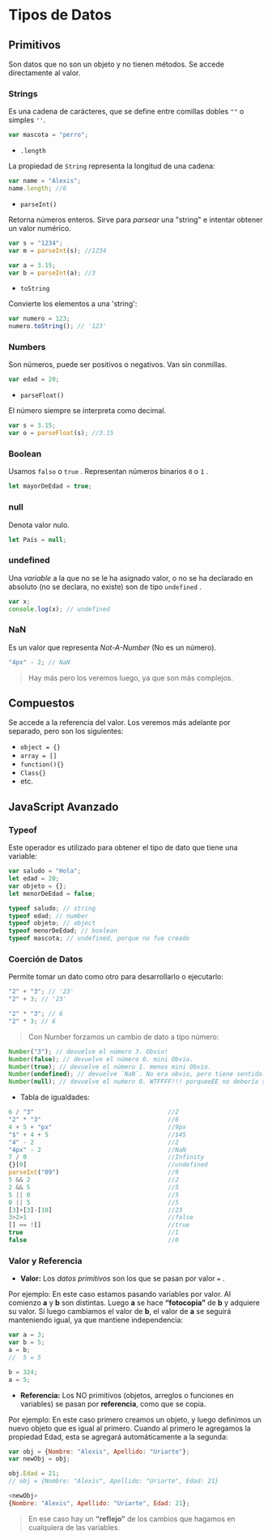 # Tipos de Datos

## Primitivos

Son datos que no son un objeto y no tienen métodos. Se accede directamente al valor.

### **Strings**

Es una cadena de carácteres, que se define entre comillas dobles `""` o simples `''`.

```js
var mascota = "perro";
```

- `.length`

La propiedad de `String` representa la longitud de una cadena:

```js
var name = "Alexis";
name.length; //6
```

- `parseInt()`

Retorna números enteros. Sirve para _parsear_ una "string" e intentar obtener un valor numérico.

```js
var s = "1234";
var m = parseInt(s); //1234

var a = 3.15;
var b = parseInt(a); //3
```

- `toString`

Convierte los elementos a una 'string':

```js
var numero = 123;
numero.toString(); // '123'
```

### **Numbers**

Son números, puede ser positivos o negativos. Van sin conmillas.

```js
var edad = 20;
```

- `parseFloat()`

El número siempre se interpreta como decimal.

```js
var s = 3.15;
var o = parseFloat(s); //3.15
```

### **Boolean**

Usamos `falso` o `true` . Representan números binarios `0` o `1` .

```js
let mayorDeEdad = true;
```

### **null**

Denota valor nulo.

```js
let País = null;
```

### **undefined**

Una _variable_ a la que no se le ha asignado valor, o no se ha declarado en absoluto (no se declara, no existe) son de tipo `undefined` .

```js
var x;
console.log(x); // undefined
```

### **NaN**

Es un valor que representa _Not-A-Number_ (No es un número).

```js
"4px" - 2; // NaN
```

> Hay más pero los veremos luego, ya que son más complejos.

## Compuestos

Se accede a la referencia del valor.
Los veremos más adelante por separado, pero son los siguientes:

- `object = {}`
- `array = []`
- `function(){}`
- `Class{}`
- etc.

## JavaScript Avanzado

### Typeof

Este operador es utilizado para obtener el tipo de dato que tiene una variable:

```js
var saludo = "Hola";
let edad = 20;
var objeto = {};
let menorDeEdad = false;

typeof saludo; // string
typeof edad; // number
typeof objeto; // object
typeof menorDeEdad; // boolean
typeof mascota; // undefined, porque no fue creado
```

### Coerción de Datos

Permite tomar un dato como otro para desarrollarlo o ejecutarlo:

```js
"2" + "3"; // '23'
"2" + 3; // '23'

"2" * "3"; // 6
"2" * 3; // 6
```

> Con Number forzamos un cambio de dato a tipo número:

```js
Number("3"); // devuelve el número 3. Obvio!
Number(false); // devuelve el número 0. mini Obvio.
Number(true); // devuelve el número 1. menos mini Obvio.
Number(undefined); // devuelve `NaN`. No era obvio, pero tiene sentido.
Number(null); // devuelve el nuḿero 0. WTFFFF!!! porqueeEE no debería ser `NaN`??
```

- Tabla de igualdades:

```js
6 / "3"                                     //2
"2" * "3"                                   //6
4 + 5 + "px"                                //9px
"$" + 4 + 5                                 //$45
"4" - 2                                     //2
"4px" - 2                                   //NaN
7 / 0                                       //Infinity
{}[0]                                       //undefined
parseInt("09")                              //9
5 && 2                                      //2
2 && 5                                      //5
5 || 0                                      //5
0 || 5                                      //5
[3]+[3]-[10]                                //23
3>2>1                                       //false
[] == ![]                                   //true
true                                        //1
false                                       //0
```

### Valor y Referencia

- **Valor:** Los _datos primitivos_ son los que se pasan por valor `=` .

Por ejemplo: En este caso estamos pasando variables por valor. Al comienzo **a** y **b** son distintas. Luego **a** se hace **“fotocopia”** de **b** y adquiere su valor. Si luego cambiamos el valor de **b**, el valor de **a** se seguirá manteniendo igual, ya que mantiene independencia:

```js
var a = 3;
var b = 5;
a = b;
//  5 = 5

b = 324;
a = 5;
```

- **Referencia:**
  Los NO primitivos (objetos, arreglos o funciones en variables) se pasan por **referencia**, como que se copia.

Por ejemplo: En este caso primero creamos un objeto, y luego definimos un nuevo objeto que es igual al primero. Cuando al primero le agregamos la propiedad Edad, esta se agregará automáticamente a la segunda:

```js
var obj = {Nombre: "Alexis", Apellido: "Uriarte"};
var newObj = obj;

obj.Edad = 21;
// obj = {Nombre: "Alexis", Apellido: "Uriarte", Edad: 21}

<newObj>
{Nombre: "Alexis", Apellido: "Uriarte", Edad: 21};
```

> En ese caso hay un **“reflejo”** de los cambios que hagamos en cualquiera de las variables.
